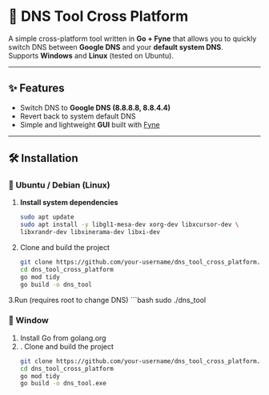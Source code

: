 # 📌 DNS Tool Cross Platform

A simple cross-platform tool written in **Go + Fyne** that allows you to quickly switch DNS between **Google DNS** and your **default system DNS**.  
Supports **Windows** and **Linux** (tested on Ubuntu).  

---

## ✨ Features
- Switch DNS to **Google DNS (8.8.8.8, 8.8.4.4)**
- Revert back to system default DNS
- Simple and lightweight **GUI** built with [Fyne](https://fyne.io)

---

## 🛠️ Installation

### 🔹 Ubuntu / Debian (Linux)

1. **Install system dependencies**
   ```bash
   sudo apt update
   sudo apt install -y libgl1-mesa-dev xorg-dev libxcursor-dev \
   libxrandr-dev libxinerama-dev libxi-dev
2. Clone and build the project
    ```bash
    git clone https://github.com/your-username/dns_tool_cross_platform.git
    cd dns_tool_cross_platform
    go mod tidy
    go build -o dns_tool
3.Run (requires root to change DNS)
    ```bash
      sudo ./dns_tool

### 🔹 Window

1. Install Go from golang.org
2. . Clone and build the project
    ```bash
    git clone https://github.com/your-username/dns_tool_cross_platform.git
    cd dns_tool_cross_platform
    go mod tidy
    go build -o dns_tool.exe

